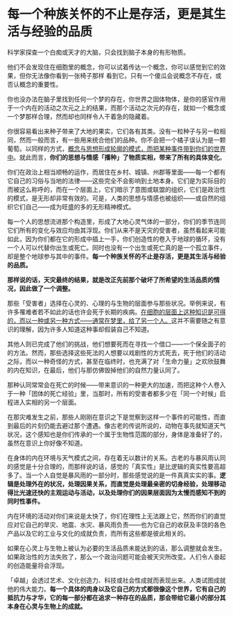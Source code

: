# 每一个种族关怀的不止是存活，更是其生活与经验的品质

科学家探查一个白痴或天才的大脑，只会找到脑子本身的有形物质。

他们不会发现住在细胞里的概念，你可以试着传达一个概念，你可以感觉到它的效果，但你无法像你看到一张椅子那样 看到它。只有一个傻瓜会说概念不存在，或否认概念的重要性。

你也没办法在脑子里找到任何一个梦的存在，你世界之固体物体，是你的感官作用于一个内在的活动之次元之上的结果，而那个活动之次元的存在，就如一个概念或一个梦那样合理，然而却也同样令人干着急的隐藏着。

你很容易看出来种子带来了大地的果实，它们各有其类。没有一粒种子与另一粒相同，然而一般而言，有一些用来统合他们的品种。你不会把一个橘子误认为是一颗葡萄。以同样的方式，<u>概念与思想形成轮廓的模式，而把某种事件带到你们的世界中</u>。就此而言，**你们的思想与情感「播种」了物质实相，带来了所有的具体变化**。

你们在政治上相当顺畅的运作，而居住在乡村、城镇、州郡等里面——每一个都有它自己的习俗与当地的法律——这些完全不会影响到土地本身。它们是为实际目的而被这么称呼的，而在一个层面上，它们暗示了意图或联盟的组织，它们是政治性的模式，是无形却非常有效的。可是，人类的思想与情感也被组织——或自然的组织它们自己——成为旺盛的多的无形精神模式。

每一个人的思想流进那个构造里，形成了大地心灵气体的一部分，你们的季节连同它们所有的变化与效应均由其浮现。你们从来不是天灾的受害者，虽然看起来可能如此，因为你们都在它的形成中插上一手，你们创造性的卷入于地球的循环，没有一个人可以代替你出生或死亡。同时也没有一个出生或死亡真的是一个孤立事件，却是整个地球参与其中的事件。**每一个种族关怀的不止是存活，更是其生活与经验的品质。**

**那样说的话，天灾最终的结果，就是改正先前那个破坏了所希望的生活品质的情况，因此做了一个调整。**

那些「受害者」选择在心灵的、心理的与生物的层面参与那些状况。举例来说，有许多罹难者若不如此的话也许会死于长期的疾病。<u>在细胞的层面上这种知识是可得的，而以一种或另一种方式——通常在梦里，给了另一个人。</u>这并不需要随之有意识的理解，因为许多人知道这种事却假装自己不知道。

其他人则已完成了他们的挑战，他们想要死而在寻找一个借口——一个保全面子的的方法。然而，那些选择这些死法的人想要以戏剧性的方式死去，死于他们的活动之际，而以一种奇怪的方式，甚至在临终时，也充满了对「生命力量」之欢欣鼓舞的内在知识，在最后，他们与那仿佛毁掉他们的自然力量认同了。

那种认同常常会在死亡的时候——带来意识的一种更大的加速，而把这种个人卷入于一种「团体的死亡经验」里，当那时，所有的受害者都多少在「同一个时候」启程进入实相的另一个层面。

在那灾难发生之前，那些人刚刚在意识之下是觉察到这样一个事件的可能性，而直到最后的片刻仍能去避过那个遭遇。像古老的传说所说的，动物在事先就知道天气状况，这个感知也是你们传承的一个属于生物性范围的部分，身体是准备好了的，虽然在意识上你好像不知道。

在身体的内在环境与天气模式之间，存在着无以数计的关系。古老的与暴风雨认同的感觉是十分合理的，而那样说的话，感觉的「真实性」是比逻辑的真实性要高超多了。当一个人自觉是暴风雨的一部分时，那些感觉说的是一件真真实实的事。**逻辑是处理外在的状况，处理因果关系，而直觉是处理最亲密的切身经验，处理移动得比光速还快的主观运动与活动，以及处理你们的因果层面因为太慢而感知不到的同时性事件。**

内在环境的活动对你们来说是太快了，你们在理性上无法跟上它，然而你们的直觉应对它自己的旱灾、地震、水灾、暴风雨负责——也为它自己的收获及丰饶的各色产品以及它的工业与文化的成就负责，而所有这些都是彼此相关的。

如果在心灵上与生物上被认为必要的生活品质未能达到的话，那么调整就会发生。如果政治性的方法失败了，那么一个政治问题可能会被天灾所改变。人们令人奋起的创造能量将会浮现。

「卓越」会透过艺术、文化创造力、科技或社会性成就而表现出来。人类试图成就他的伟大能力。**每一个具体的肉身以及它自己的方式都很像这个世界，它有自己的抵抗力与才华，它的每一部分都在追求一种存在的品质，那会带给它最小的部分其本身在心灵与生物上的成就。**

